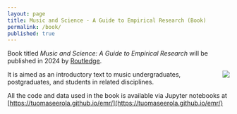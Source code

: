 ```yaml
---
layout: page
title: Music and Science - A Guide to Empirical Research (Book)
permalink: /book/
published: true
---
```


Book titled _Music and Science: A Guide to Empirical Research_ will be published in 2024 by [Routledge](https://www.routledge.com).

<img src="../images/music_and_science_cover_sm.png" align="right" />

It is aimed as an introductory text to music undergraduates, postgraduates, and students in related disciplines. 

All the code and data used in the book is available via Jupyter notebooks at [https://tuomaseerola.github.io/emr/](https://tuomaseerola.github.io/emr/)

